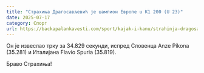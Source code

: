 ```yaml
---
title: "Страхиња Драгосављевић је шампион Европе u K1 200 (U 23)"
date: 2025-07-17
category: Спорт
url: https://backapalankavesti.com/sport/kajak-i-kanu/strahinja-dragosavljevic-je-samion-evrope-u-k1-200-u-23/
---
```


Он је извеслао трку за 34.829 секунди, испред Словенца Anze Pikona (35.281) и Италијана Flavio Spuria (35.819).

Браво Страхиња!
